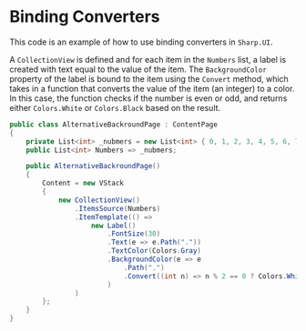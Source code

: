 # Binding Converters

This code is an example of how to use binding converters in `Sharp.UI`. 

A `CollectionView` is defined and for each item in the `Numbers` list, a label is created with text equal to the value of the item. The `BackgroundColor` property of the label is bound to the item using the `Convert` method, which takes in a function that converts the value of the item (an integer) to a color. In this case, the function checks if the number is even or odd, and returns either `Colors.White` or `Colors.Black` based on the result.

```cs
public class AlternativeBackroundPage : ContentPage
{
    private List<int> _nubmers = new List<int> { 0, 1, 2, 3, 4, 5, 6, 7, 8, 9 };
    public List<int> Numbers => _nubmers;

    public AlternativeBackroundPage()
    {
        Content = new VStack
        {
            new CollectionView()
                .ItemsSource(Numbers)
                .ItemTemplate(() => 
                    new Label()
                        .FontSize(30)
                        .Text(e => e.Path("."))
                        .TextColor(Colors.Gray)
                        .BackgroundColor(e => e
                            .Path(".")
                            .Convert((int n) => n % 2 == 0 ? Colors.White : Colors.Black)
                        )
                )
        };
    }
}
```
